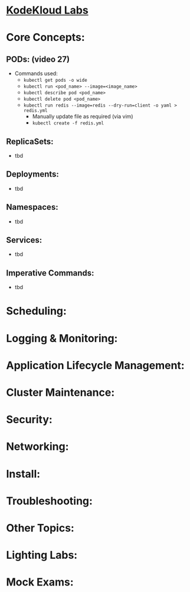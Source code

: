 # [KodeKloud Labs](https://kodekloud.com/courses/labs-certified-kubernetes-administrator-with-practice-tests/)

# Core Concepts:
## PODs: (video 27)
- Commands used:
  - `kubectl get pods -o wide`
  - `kubectl run <pod_name> --image=<image_name>`
  - `kubectl describe pod <pod_name>`
  - `kubectl delete pod <pod_name>`
  - `kubectl run redis --image=redis --dry-run=client -o yaml > redis.yml`
    - Manually update file as required (via vim)
    - `kubectl create -f redis.yml`
## ReplicaSets:
- tbd
## Deployments:
- tbd
## Namespaces:
- tbd
## Services:
- tbd
## Imperative Commands:
- tbd




# Scheduling:

# Logging & Monitoring:

# Application Lifecycle Management:

# Cluster Maintenance:

# Security:

# Networking:

# Install:

# Troubleshooting:

# Other Topics:

# Lighting Labs:

# Mock Exams:

